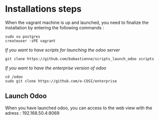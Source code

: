 # Installations steps

When the vagrant machine is up and launched, you need to finalize the installation by entering the following commands :

    sudo su postgres
    createuser -sPE vagrant

*If you want to have scripts for launching the odoo server*

    git clone https://github.com/babastienne/scripts_launch_odoo scripts 

*If you want to have the enterprise version of odoo*

    cd /odoo
    sudo git clone https://github.com/e-COSI/enterprise

## Launch Odoo

When you have launched odoo, you can access to the web view with the adress : 192.168.50.4:8069
